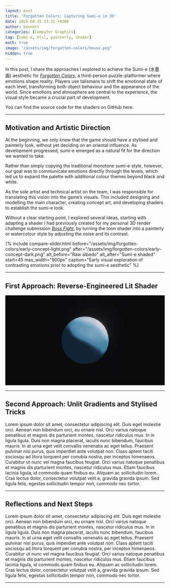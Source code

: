 ```yaml
---
layout: post
title: 'Forgotten Colors: Capturing Sumi-e in 3D'
date: 2025-08-25 23:31 +0200
author: bennett
categories: [Computer Graphics]
tag: [sumi-e, hlsl, painterly, shader]
math: true
image: "/assets/img/forgotten-colors/house.png"
hidden: true
---
```


In this post, I share the approaches I explored to achieve the Sumi-e (水墨画) aesthetic for [*Forgotten Colors*](https://felipe-lucas.itch.io/forgotten-colors), a third-person puzzle-platformer where emotions shape reality. Players use talismans to shift the emotional state of each level, transforming both object behaviour and the appearance of the world. Since emotions and atmosphere are central to the experience, the visual style became a crucial part of development.


You can find the source code for the shaders on GitHub here.

---

## Motivation and Artistic Direction

At the beginning, we only knew that the game should have a stylised and painterly look, without yet deciding on an oriental influence. As development progressed, sumi-e emerged as a natural fit for the direction we wanted to take. 

Rather than simply copying the traditional monotone sumi-e style, however, our goal was to communicate emotions directly through the levels, which led us to expand the palette with additional colour themes beyond black and white. 

As the sole artist and technical artist on the team, I was responsible for translating this vision into the game’s visuals. This included designing and modelling the main character, creating concept art, and developing shaders to establish the sumi-e look. 

Without a clear starting point, I explored several ideas, starting with adapting a shader I had previously created for my personal 3D render challenge submission [*Boss Fight*](https://youtu.be/TfwCpTyKdX0), by turning the toon shader into a painterly or watercolour style by adjusting the noise and its contrast.

{% include compare-slider.html
   before="/assets/img/forgotten-colors/early-concept-light.png"
   after="/assets/img/forgotten-colors/early-concept-dark.png"
   alt_before="Raw albedo"
   alt_after="Sumi-e shaded"
   start=45
   max_width="900px"
   caption="Early visual exploration of contrasting emotions prior to adopting the sumi-e aesthetic"
%}


---

## First Approach: Reverse-Engineered Lit Shader

![First Approach](/assets/img/forgotten-colors/old%20shader/old-shader.gif)


---

## Second Approach: Unlit Gradients and Stylised Tricks

Lorem ipsum dolor sit amet, consectetur adipiscing elit. Duis eget molestie orci. Aenean non bibendum orci, eu ornare nisl. Orci varius natoque penatibus et magnis dis parturient montes, nascetur ridiculus mus. In in ligula ligula. Duis non magna placerat, iaculis nunc bibendum, faucibus mauris. In at urna eget velit convallis venenatis ac eget tellus. Praesent pulvinar nisi purus, quis imperdiet ante volutpat non. Class aptent taciti sociosqu ad litora torquent per conubia nostra, per inceptos himenaeos. Curabitur ut nunc vel magna faucibus feugiat. Orci varius natoque penatibus et magnis dis parturient montes, nascetur ridiculus mus. Etiam faucibus lacinia ligula, id commodo quam finibus eu. Aliquam ac sollicitudin lorem. Cras lectus dolor, consectetur volutpat velit a, gravida gravida ipsum. Sed ligula felis, egestas sollicitudin tempor non, commodo nec tortor.

---

## Reflections and Next Steps

Lorem ipsum dolor sit amet, consectetur adipiscing elit. Duis eget molestie orci. Aenean non bibendum orci, eu ornare nisl. Orci varius natoque penatibus et magnis dis parturient montes, nascetur ridiculus mus. In in ligula ligula. Duis non magna placerat, iaculis nunc bibendum, faucibus mauris. In at urna eget velit convallis venenatis ac eget tellus. Praesent pulvinar nisi purus, quis imperdiet ante volutpat non. Class aptent taciti sociosqu ad litora torquent per conubia nostra, per inceptos himenaeos. Curabitur ut nunc vel magna faucibus feugiat. Orci varius natoque penatibus et magnis dis parturient montes, nascetur ridiculus mus. Etiam faucibus lacinia ligula, id commodo quam finibus eu. Aliquam ac sollicitudin lorem. Cras lectus dolor, consectetur volutpat velit a, gravida gravida ipsum. Sed ligula felis, egestas sollicitudin tempor non, commodo nec tortor.

---
